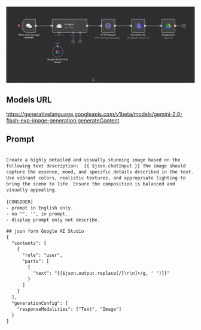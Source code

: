 
![Alt text1](./img/01.png)




## Models URL
 https://generativelanguage.googleapis.com/v1beta/models/gemini-2.0-flash-exp-image-generation:generateContent


## Prompt

```

Create a highly detailed and visually stunning image based on the following text description:  {{ $json.chatInput }} The image should capture the essence, mood, and specific details described in the text. Use vibrant colors, realistic textures, and appropriate lighting to bring the scene to life. Ensure the composition is balanced and visually appealing.

[CONSIDER]
- prompt in English only.
- no "", '', in prompt.
- display prompt only not describe.

```


```
## json form Google AI Studio
{
  "contents": [
    {
      "role": "user",
      "parts": [
        {
          "text": "{{$json.output.replace(/[\r\n]+/g, ' ')}}"
        }
      ]
    }
  ],
  "generationConfig": {
    "responseModalities": ["Text", "Image"]
  }
}

```